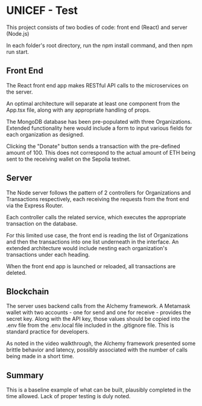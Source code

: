 # UNICEF - Test
This project consists of two bodies of code: front end (React) and server (Node.js)

In each folder's root directory, run the npm install command, and then npm run start.

## Front End
The React front end app makes RESTful API calls to the microservices on the server.

An optimal architecture will separate at least one component from the App.tsx file, along with any appropriate handling of props.

The MongoDB database has been pre-populated with three Organizations. Extended functionality here would include a form to input various fields for each organization as designed.

Clicking the "Donate" button sends a transaction with the pre-defined amount of 100. This does not correspond to the actual amount of ETH being sent to the receiving wallet on the Sepolia testnet.

## Server
The Node server follows the pattern of 2 controllers for Organizations and Transactions respectively, each receiving the requests from the front end via the Express Router.

Each controller calls the related service, which executes the appropriate transaction on the database.

For this limited use case, the front end is reading the list of Organizations and then the transactions into one list underneath in the interface. An extended architecture would include nesting each organization's transactions under each heading.

When the front end app is launched or reloaded, all transactions are deleted.

## Blockchain
The server uses backend calls from the Alchemy framework. A Metamask wallet with two accounts - one for send and one for receive - provides the secret key. Along with the API key, those values should be copied into the .env file from the .env.local file included in the .gitignore file. This is standard practice for developers.

As noted in the video walkthrough, the Alchemy framework presented some brittle behavior and latency, possibly associated with the number of calls being made in a short time.

## Summary
This is a baseline example of what can be built, plausibly completed in the time allowed. Lack of proper testing is duly noted.


